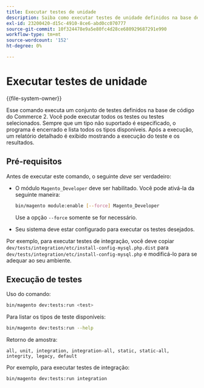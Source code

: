 ```yaml
---
title: Executar testes de unidade
description: Saiba como executar testes de unidade definidos na base de código do Adobe Commerce. Descubra comandos de teste, opções de execução e relatórios de resultados.
exl-id: 23200420-d15c-4910-8ce6-abd0cc070777
source-git-commit: 10f324478e9a5e80fc4d28ce680929687291e990
workflow-type: tm+mt
source-wordcount: '152'
ht-degree: 0%

---
```


# Executar testes de unidade

{{file-system-owner}}

Esse comando executa um conjunto de testes definidos na base de código do Commerce 2. Você pode executar todos os testes ou testes selecionados. Sempre que um tipo não suportado é especificado, o programa é encerrado e lista todos os tipos disponíveis. Após a execução, um relatório detalhado é exibido mostrando a execução do teste e os resultados.

## Pré-requisitos

Antes de executar este comando, o seguinte _deve_ ser verdadeiro:

- O módulo `Magento_Developer` deve ser habilitado. Você pode ativá-la da seguinte maneira:

  ```bash
  bin/magento module:enable [--force] Magento_Developer
  ```

  Use a opção `--force` somente se for necessário.

- Seu sistema deve estar configurado para executar os testes desejados.

Por exemplo, para executar testes de integração, você deve copiar `dev/tests/integration/etc/install-config-mysql.php.dist` para `dev/tests/integration/etc/install-config-mysql.php` e modificá-lo para se adequar ao seu ambiente.

## Execução de testes

Uso do comando:

```bash
bin/magento dev:tests:run <test>
```

Para listar os tipos de teste disponíveis:

```bash
bin/magento dev:tests:run --help
```

Retorno de amostra:

```
all, unit, integration, integration-all, static, static-all, integrity, legacy, default
```

Por exemplo, para executar testes de integração:

```bash
bin/magento dev:tests:run integration
```
